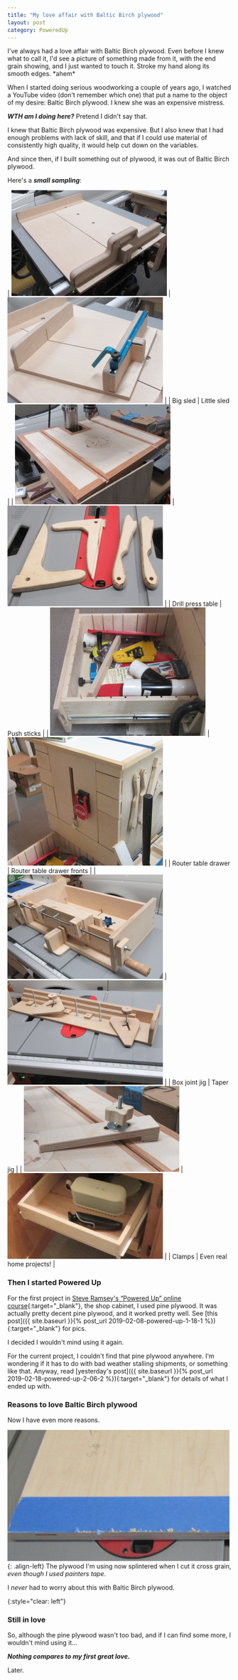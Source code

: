 ```yaml
---
title: "My love affair with Baltic Birch plywood"
layout: post
category: PoweredUp
---
```

I've always had a love affair with Baltic Birch plywood. Even before I knew what to call it, I'd see a picture of something made from it, with the end grain showing, and I just wanted to touch it. Stroke my hand along its smooth edges. \*ahem\*

When I started doing serious woodworking a couple of years ago, I watched a YouTube video (don't remember which one) that put a name to the object of my desire: Baltic Birch plywood. I knew she was an expensive mistress.

***WTH am I doing here?*** Pretend I didn't say that.

I knew that Baltic Birch plywood was expensive. But I also knew that I had enough problems with lack of skill, and that if I could use material of consistently high quality, it would help cut down on the variables.

And since then, if I built something out of plywood, it was out of Baltic Birch plywood.

Here's a ***small sampling***:

| ![](/assets/images-posts/powered-up-2/powered-up-2-07-1-01.jpg) | ![](/assets/images-posts/powered-up-2/powered-up-2-07-1-02.jpg) |
| Big sled | Little sled |
| ![](/assets/images-posts/powered-up-2/powered-up-2-07-1-03.jpg) | ![](/assets/images-posts/powered-up-2/powered-up-2-07-1-04.jpg) |
| Drill press table | Push sticks |
| ![](/assets/images-posts/powered-up-2/powered-up-2-07-1-05.jpg) | ![](/assets/images-posts/powered-up-2/powered-up-2-07-1-06.jpg) |
| Router table drawer | Router table drawer fronts |
| ![](/assets/images-posts/powered-up-2/powered-up-2-07-1-07.jpg) | ![](/assets/images-posts/powered-up-2/powered-up-2-07-1-08.jpg) |
| Box joint jig | Taper jig |
| ![](/assets/images-posts/powered-up-2/powered-up-2-07-1-09.jpg) | ![](/assets/images-posts/powered-up-2/powered-up-2-07-1-10.jpg) |
| Clamps | Even real home projects! |

### Then I started Powered Up

For the first project in [Steve Ramsey's “Powered Up” online course](https://theweekendwoodworker.com/powered-up){:target="_blank"}, the shop cabinet, I used pine plywood. It was actually pretty decent pine plywood, and it worked pretty well. See [this post]({{ site.baseurl }}{% post_url 2019-02-08-powered-up-1-18-1 %}){:target="_blank"} for pics.

I decided I wouldn't mind using it again.

For the current project, I couldn't find that pine plywood anywhere. I'm wondering if it has to do with bad weather stalling shipments, or something like that. Anyway, read [yesterday's post]({{ site.baseurl }}{% post_url 2019-02-18-powered-up-2-06-2 %}){:target="_blank"} for details of what I ended up with.

### Reasons to love Baltic Birch plywood

Now I have even more reasons.

![](/assets/images-posts/powered-up-2/powered-up-2-07-1-11.jpg){: .align-left}
The plywood I'm using now splintered when I cut it cross grain, *even though I used painters tape*.

I *never* had to worry about this with Baltic Birch plywood.

{:style="clear: left"}

### Still in love

So, although the pine plywood wasn't too bad, and if I can find some more, I wouldn't mind using it...

***Nothing compares to my first great love.***

Later.